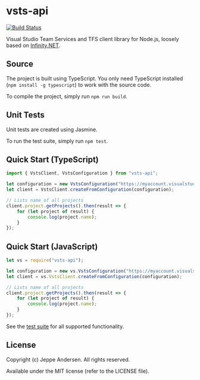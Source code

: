 # vsts-api
[![Build Status](https://travis-ci.org/jlandersen/vsts-api.svg?branch=master)](https://travis-ci.org/jlandersen/vsts-api)

Visual Studio Team Services and TFS client library for Node.js, loosely based on [Infinity.NET][0].

[0]: https://github.com/ethomson/infinity.net

## Source
The project is built using TypeScript. You only need TypeScript installed (`npm install -g typescript`) to work with the source code.

To compile the project, simply run `npm run build`.


## Unit Tests
Unit tests are created using Jasmine.

To run the test suite, simply run `npm test`.

## Quick Start (TypeScript)
```typescript
import { VstsClient, VstsConfiguration } from "vsts-api";

let configuration = new VstsConfiguration("https://myaccount.visualstudio.com/DefaultCollection", "user", "password");
let client = VstsClient.createFromConfiguration(configuration);

// Lists name of all projects
client.project.getProjects().then(result => {
    for (let project of result) {
        console.log(project.name);
    }
});
```

## Quick Start (JavaScript)
```javascript
let vs = require("vsts-api");

let configuration = new vs.VstsConfiguration("https://myaccount.visualstudio.com/DefaultCollection", "user", "password");
let client = vs.VstsClient.createFromConfiguration(configuration);

// Lists name of all projects
client.project.getProjects().then(result => {
    for (let project of result) {
        console.log(project.name);
    }
});
```

See the [test suite](https://github.com/jlandersen/vsts-api/tree/master/test) for all supported functionality.

## License
Copyright (c) Jeppe Andersen. All rights reserved.

Available under the MIT license (refer to the LICENSE file).
